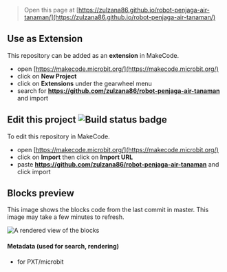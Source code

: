 
> Open this page at [https://zulzana86.github.io/robot-penjaga-air-tanaman/](https://zulzana86.github.io/robot-penjaga-air-tanaman/)

## Use as Extension

This repository can be added as an **extension** in MakeCode.

* open [https://makecode.microbit.org/](https://makecode.microbit.org/)
* click on **New Project**
* click on **Extensions** under the gearwheel menu
* search for **https://github.com/zulzana86/robot-penjaga-air-tanaman** and import

## Edit this project ![Build status badge](https://github.com/zulzana86/robot-penjaga-air-tanaman/workflows/MakeCode/badge.svg)

To edit this repository in MakeCode.

* open [https://makecode.microbit.org/](https://makecode.microbit.org/)
* click on **Import** then click on **Import URL**
* paste **https://github.com/zulzana86/robot-penjaga-air-tanaman** and click import

## Blocks preview

This image shows the blocks code from the last commit in master.
This image may take a few minutes to refresh.

![A rendered view of the blocks](https://github.com/zulzana86/robot-penjaga-air-tanaman/raw/master/.github/makecode/blocks.png)

#### Metadata (used for search, rendering)

* for PXT/microbit
<script src="https://makecode.com/gh-pages-embed.js"></script><script>makeCodeRender("{{ site.makecode.home_url }}", "{{ site.github.owner_name }}/{{ site.github.repository_name }}");</script>
